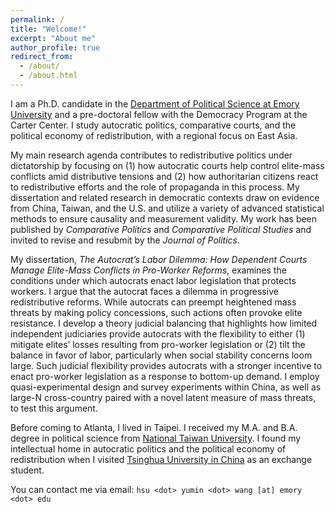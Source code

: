 ```yaml
---
permalink: /
title: "Welcome!"
excerpt: "About me"
author_profile: true
redirect_from: 
  - /about/
  - /about.html
---
```


I am a Ph.D. candidate in the [Department of Political Science at Emory University](http://polisci.emory.edu/home/) and a pre-doctoral fellow with the Democracy Program at the Carter Center. I study autocratic politics, comparative courts, and the political economy of redistribution, with a regional focus on East Asia. 

My main research agenda contributes to redistributive politics under dictatorship by focusing on (1) how autocratic courts help control elite-mass conflicts amid distributive tensions and (2) how authoritarian citizens react to redistributive efforts and the role of propaganda in this process. My dissertation and related research in democratic contexts draw on evidence from China, Taiwan, and the U.S. and utilize a variety of advanced statistical methods to ensure causality and measurement validity. My work has been published by _Comparative Politics_ and _Comparative Political Studies_ and invited to revise and resubmit by the _Journal of Politics_. 

My dissertation, _The Autocrat’s Labor Dilemma: How Dependent Courts Manage Elite-Mass Conflicts in Pro-Worker Reforms_, examines the conditions under which autocrats enact labor legislation that protects workers. I argue that the autocrat faces a dilemma in progressive redistributive reforms. While autocrats can preempt heightened mass threats by making policy concessions, such actions often provoke elite resistance. I develop a theory judicial balancing that highlights how limited independent judiciaries provide autocrats with the flexibility to either (1) mitigate elites’ losses resulting from pro-worker legislation or (2) tilt the balance in favor of labor, particularly when social stability concerns loom large. Such judicial flexibility provides autocrats with a stronger incentive to enact pro-worker legislation as a response to bottom-up demand. I employ quasi-experimental design and survey experiments within China, as well as large-N cross-country paired with a novel latent measure of mass threats, to test this argument.

Before coming to Atlanta, I lived in Taipei. I received my M.A. and B.A. degree in political science from [National Taiwan University](https://www.ntu.edu.tw/english/). I found my intellectual home in autocratic politics and the political economy of redistribution when I visited [Tsinghua University in China](https://www.tsinghua.edu.cn/en/) as an exchange student.

You can contact me via email: `hsu <dot> yumin <dot> wang [at] emory <dot> edu`
